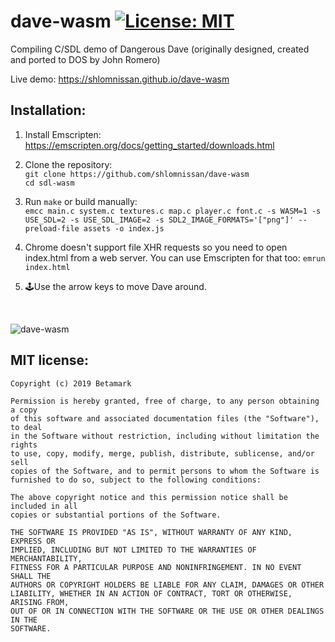 # dave-wasm [![License: MIT](https://img.shields.io/badge/License-MIT-blue.svg)](https://opensource.org/licenses/MIT)

Compiling C/SDL demo of Dangerous Dave (originally designed, created and ported to DOS by John Romero)

Live demo: https://shlomnissan.github.io/dave-wasm

## Installation:

1. Install Emscripten:<br/>
https://emscripten.org/docs/getting_started/downloads.html

2. Clone the repository:<br/>
`git clone https://github.com/shlomnissan/dave-wasm`<br/>
`cd sdl-wasm`

3. Run `make` or build manually:<br/>
`
emcc main.c system.c textures.c map.c player.c font.c -s WASM=1 -s USE_SDL=2 -s USE_SDL_IMAGE=2 -s SDL2_IMAGE_FORMATS='["png"]' --preload-file assets -o index.js
`

4. Chrome doesn't support file XHR requests so you need to open index.html from a web server. You can use Emscripten for that too: 
`emrun index.html`

5. 🕹Use the arrow keys to move Dave around.
<br/>

![dave-wasm](https://user-images.githubusercontent.com/3165988/58176944-3fbfa000-7c58-11e9-98a5-e4f1f4a10183.gif)

## MIT license:

```
Copyright (c) 2019 Betamark

Permission is hereby granted, free of charge, to any person obtaining a copy
of this software and associated documentation files (the "Software"), to deal
in the Software without restriction, including without limitation the rights
to use, copy, modify, merge, publish, distribute, sublicense, and/or sell
copies of the Software, and to permit persons to whom the Software is
furnished to do so, subject to the following conditions:

The above copyright notice and this permission notice shall be included in all
copies or substantial portions of the Software.

THE SOFTWARE IS PROVIDED "AS IS", WITHOUT WARRANTY OF ANY KIND, EXPRESS OR
IMPLIED, INCLUDING BUT NOT LIMITED TO THE WARRANTIES OF MERCHANTABILITY,
FITNESS FOR A PARTICULAR PURPOSE AND NONINFRINGEMENT. IN NO EVENT SHALL THE
AUTHORS OR COPYRIGHT HOLDERS BE LIABLE FOR ANY CLAIM, DAMAGES OR OTHER
LIABILITY, WHETHER IN AN ACTION OF CONTRACT, TORT OR OTHERWISE, ARISING FROM,
OUT OF OR IN CONNECTION WITH THE SOFTWARE OR THE USE OR OTHER DEALINGS IN THE
SOFTWARE.
```
